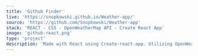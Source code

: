 ```yaml
---
title: 'Github Finder'
live: 'https://snopkowski.github.io/Weather-app/'
source: 'https://github.com/Snopkowski/Weather-app'
stack: 'REACT - CSS - OpenWeatherMap API - Create React App'
image: 'github-react.png'
type: 'project'
description: 'Made with React using Create-react-app. Utilizing OpenWeatherMap API.'
---
```

